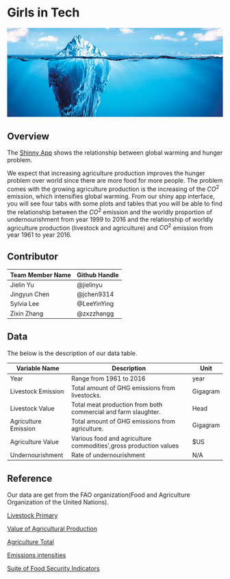 # Girls in Tech
![img.jpg](img.jpg)

## Overview
The [Shinny App]() shows the relationship between global warming and hunger problem. 

We expect that increasing agriculture production improves the hunger problem over world since there are more food for more people. The problem comes with the growing agriculture production is the increasing of the $CO^2$ emission, which intensifies global warming. From our shiny app interface, you will see four tabs with some plots and tables that you will be able to find the relationship between the $CO^2$ emission and the worldly proportion of  undernourishment from year 1999 to 2016 and the relationship of worldly agriculture production (livestock and agriculture) and $CO^2$ emission from year 1961 to year 2016. 

## Contributor
| Team Member Name  | Github  Handle   |
|-------------------|------------|
| Jielin Yu         | @jielinyu   |
| Jingyun Chen      | @jchen9314  |
| Sylvia Lee        | @LeeYinYing |
| Zixin Zhang       | @zxzzhangg  |

## Data
The below is the description of our data table. 

| Variable Name        | Description                                                       | Unit     |
|----------------------|-------------------------------------------------------------------|----------|
| Year                 | Range from 1961 to 2016                                           | year     |
| Livestock Emission   | Total amount of GHG emissions from livestocks.                    | Gigagram |
| Livestock Value      | Total meat production from both commercial and farm slaughter.    | Head     |
| Agriculture Emission | Total amount of GHG emissions from agriculture.                   | Gigagram |
| Agriculture Value    | Various food and agriculture commodities’,gross production values | $US      |
| Undernourishment     | Rate of undernourishment                                          | N/A      |

## Reference
Our data are get from the FAO organization(Food and Agriculture Organization of the United Nations). 

[Livestock Primary](http://www.fao.org/faostat/en/#data/QL)

[Value of Agricultural Production](http://www.fao.org/faostat/en/#data/QV)

[Agriculture Total](http://www.fao.org/faostat/en/#data/GT)

[Emissions intensities](http://www.fao.org/faostat/en/#data/EI)

[Suite of Food Security Indicators](http://www.fao.org/faostat/en/#data/FS)
